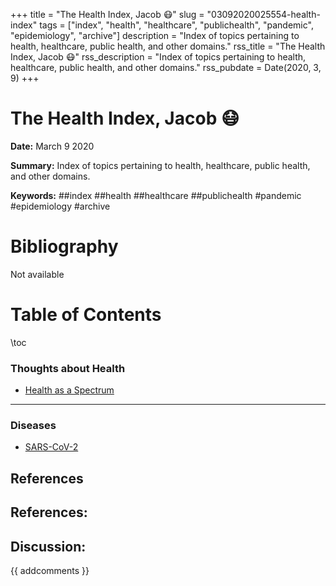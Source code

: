 +++
title = "The Health Index, Jacob :mask:"
slug = "03092020025554-health-index"
tags = ["index", "health", "healthcare", "publichealth", "pandemic", "epidemiology", "archive"]
description = "Index of topics pertaining to health, healthcare, public health, and other domains."
rss_title = "The Health Index, Jacob :mask:"
rss_description = "Index of topics pertaining to health, healthcare, public health, and other domains."
rss_pubdate = Date(2020, 3, 9)
+++



The Health Index, Jacob :mask:
=========

**Date:** March 9 2020

**Summary:** Index of topics pertaining to health, healthcare, public health, and other domains.

**Keywords:** ##index ##health ##healthcare ##publichealth #pandemic #epidemiology #archive

Bibliography
==========

Not available

Table of Contents
=========

\toc

### Thoughts about Health

  * [Health as a Spectrum](/03092020022148-health-spectrum)

---

### Diseases

  * [SARS-CoV-2](/03102020051547-sars-cov-2)

## References

## References:
## Discussion: 

{{ addcomments }}
